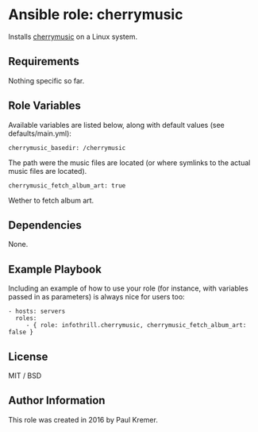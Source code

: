 Ansible role: cherrymusic
=========================

Installs [cherrymusic](http://www.fomori.org/cherrymusic/) on a Linux system.

Requirements
------------

Nothing specific so far.

Role Variables
--------------

Available variables are listed below, along with default values (see defaults/main.yml):

	cherrymusic_basedir: /cherrymusic

The path were the music files are located (or where symlinks to the actual music files are located).

	cherrymusic_fetch_album_art: true

Wether to fetch album art.

Dependencies
------------

None.

Example Playbook
----------------

Including an example of how to use your role (for instance, with variables passed in as parameters) is always nice for users too:

    - hosts: servers
      roles:
         - { role: infothrill.cherrymusic, cherrymusic_fetch_album_art: false }

License
-------

MIT / BSD

Author Information
------------------

This role was created in 2016 by Paul Kremer.
